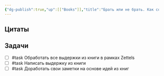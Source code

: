 ```yaml
---
{"dg-publish":true,"up":[["Books"]],"title":"Брать или не брать. Как собеседовать разработчика.","category":"book","status":"Waiting","tags":["books"],"rating":4,"date":"2023-01-15T20:52:35+04:00","modified_at":"2023-01-15T20:55:31+04:00","permalink":"/refs/brat-ili-ne-brat-kak-sobesedovat-razrabotchika/","dgPassFrontmatter":true}
---
```






## Цитаты



## Задачи

- [ ] #task Обработать все выдержки из книги в рамках Zettels
- [ ] #task Написать выдержку из книги
- [ ] #task Доработать свои заметки на основе идей из книг
